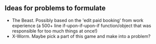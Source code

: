 Ideas for problems to formulate
-------------------------------

* The Beast. Possibly based on the 'edit paid booking' from work experience (a 500+ line if-upon-if-upon-if function/object that was responsible for too much things at once!)
* X-Worm. Maybe pick a part of this game and make into a problem?
